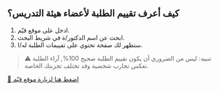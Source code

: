 ## كيف أعرف تقييم الطلبة لأعضاء هيئة التدريس؟

1. ادخل على موقع قيّم.
2. ابحث عن اسم الدكتور/ة في شريط البحث.
3. ستظهر لك صفحة تحتوي على تقييمات الطلبة له/ا.

> ⚠️ *تنبيه:* ليس من الضروري أن يكون تقييم الطلبة صحيح 100%, آراء الطلبة تعكس تجارب شخصية وقد تختلف تجربتك الخاصة.
> 
[🔗 اضغط هنا لزيارة موقع قيّم](https://qaym.com/)
